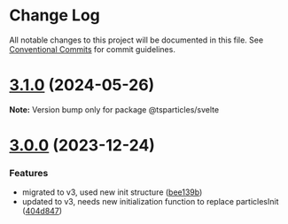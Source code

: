 # Change Log

All notable changes to this project will be documented in this file.
See [Conventional Commits](https://conventionalcommits.org) for commit guidelines.

# [3.1.0](https://github.com/tsparticles/svelte/compare/v3.0.0...v3.1.0) (2024-05-26)

**Note:** Version bump only for package @tsparticles/svelte

# [3.0.0](https://github.com/tsparticles/svelte/compare/v2.12.0...v3.0.0) (2023-12-24)

### Features

- migrated to v3, used new init structure ([bee139b](https://github.com/tsparticles/svelte/commit/bee139bd3466725681212a5d662060cd2f1b3dc2))
- updated to v3, needs new initialization function to replace particlesInit ([404d847](https://github.com/tsparticles/svelte/commit/404d847673d7d6d830b8ecf9433e4bd468a475fd))
